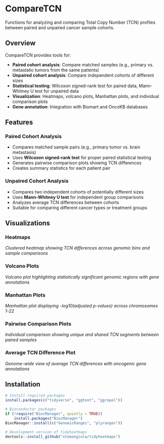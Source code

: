 # CompareTCN

Functions for analyzing and comparing Total Copy Number (TCN) profiles between paired and unpaired cancer sample cohorts.

## Overview

CompareTCN provides tools for:
- **Paired cohort analysis**: Compare matched samples (e.g., primary vs. metastatic tumors from the same patients)
- **Unpaired cohort analysis**: Compare independent cohorts of different sizes
- **Statistical testing**: Wilcoxon signed-rank test for paired data, Mann-Whitney U test for unpaired data
- **Visualization**: Heatmaps, volcano plots, Manhattan plots, and individual comparison plots
- **Gene annotation**: Integration with Biomart and OncoKB databases

## Features

### Paired Cohort Analysis
- Compares matched sample pairs (e.g., primary tumor vs. brain metastasis)
- Uses **Wilcoxon signed-rank test** for proper paired statistical testing
- Generates pairwise comparison plots showing TCN differences
- Creates summary statistics for each patient pair

### Unpaired Cohort Analysis  
- Compares two independent cohorts of potentially different sizes
- Uses **Mann-Whitney U test** for independent group comparisons
- Analyzes average TCN differences between cohorts
- Suitable for comparing different cancer types or treatment groups

## Visualizations

### Heatmaps
*Clustered heatmap showing TCN differences across genomic bins and sample comparisons*

<!-- ![Heatmap](plots/heatmap_example.png) -->

### Volcano Plots
*Volcano plot highlighting statistically significant genomic regions with gene annotations*

<!-- ![Volcano Plot](plots/volcano_plot_example.png) -->

### Manhattan Plots
*Manhattan plot displaying -log10(adjusted p-values) across chromosomes 1-22*

<!-- ![Manhattan Plot](plots/manhattan_plot_example.png) -->

### Pairwise Comparison Plots
*Individual comparison showing unique and shared TCN segments between paired samples*

<!-- ![Pairwise Comparison](plots/pairwise_comparison_example.png) -->

### Average TCN Difference Plot
*Genome-wide view of average TCN differences with oncogenic gene annotations*

<!-- ![Average TCN Difference](plots/average_tcn_diff_example.png) -->

## Installation

```r
# Install required packages
install.packages(c("tidyverse", "ggtext", "ggrepel"))

# Bioconductor packages
if (!require("BiocManager", quietly = TRUE))
    install.packages("BiocManager")
BiocManager::install(c("GenomicRanges", "plyranges"))

# Development version of tidyheatmaps
devtools::install_github("stemangiola/tidyheatmaps")
